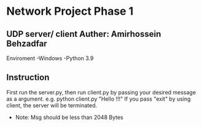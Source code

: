 # Network Project Phase 1
UDP server/ client
Auther: Amirhossein Behzadfar
---------------------------------------------------------------------
Enviroment 
  -Windows
  -Python 3.9


Instruction
----------------------------------------------------------------------
  First run the server.py, then run client.py by passing your desired message as a argument. e.g. python client.py "Hello !!!"
  If you pass "exit" by using client, the server will be terminated. 
  * Note: Msg should be less than 2048 Bytes 

